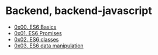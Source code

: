 # Backend, backend-javascript


- [0x00. ES6 Basics](./0x00-ES6_basic)
- [0x01. ES6 Promises](./0x01-ES6_promise)
- [0x02. ES6 classes](./0x02-ES6_classes)
- [0x03. ES6 data manipulation](./0x03-ES6_data_manipulation)
